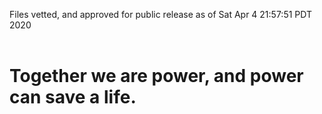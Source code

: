 Files vetted, and approved for public release as of Sat Apr  4 21:57:51 PDT 2020<br><br><h1>Together we are power, and power can save a life.</h1>
